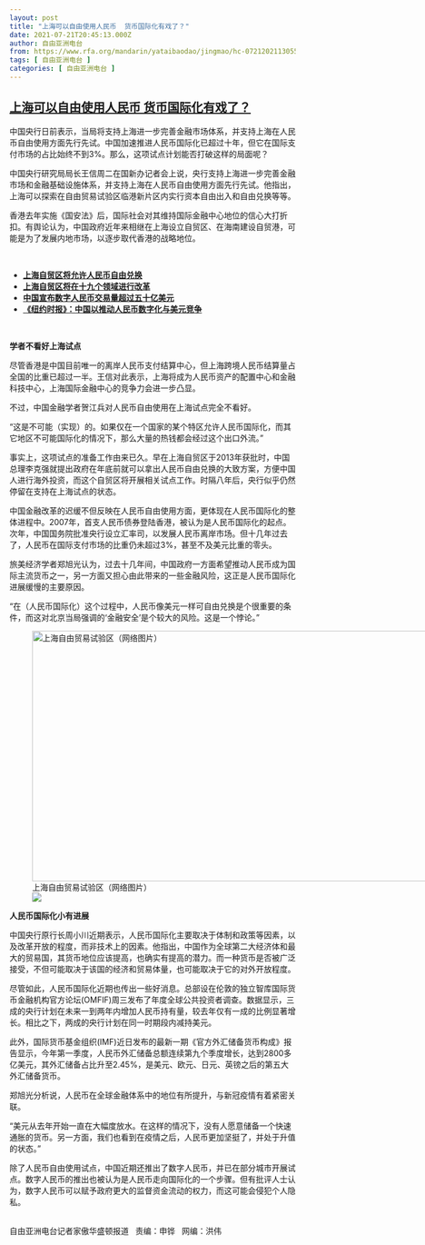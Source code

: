 ```yaml
---
layout: post
title: "上海可以自由使用人民币  货币国际化有戏了？"
date: 2021-07-21T20:45:13.000Z
author: 自由亚洲电台
from: https://www.rfa.org/mandarin/yataibaodao/jingmao/hc-07212021130558.html
tags: [ 自由亚洲电台 ]
categories: [ 自由亚洲电台 ]
---
```

<!--1626900313000-->
[上海可以自由使用人民币  货币国际化有戏了？](https://www.rfa.org/mandarin/yataibaodao/jingmao/hc-07212021130558.html)
------

<div>
<p></p><p>中国央行日前表示，当局将支持上海进一步完善金融市场体系，并支持上海在人民币自由使用方面先行先试。中国加速推进人民币国际化已超过十年，但它在国际支付市场的占比始终不到3%。那么，这项试点计划能否打破这样的局面呢？</p><p>中国央行研究局局长王信周二在国新办记者会上说，央行支持上海进一步完善金融市场和金融基础设施体系，并支持上海在人民币自由使用方面先行先试。他指出，上海可以探索在自由贸易试验区临港新片区内实行资本自由出入和自由兑换等等。</p><p>香港去年实施《国安法》后，国际社会对其维持国际金融中心地位的信心大打折扣。有舆论认为，中国政府近年来相继在上海设立自贸区、在海南建设自贸港，可能是为了发展内地市场，以逐步取代香港的战略地位。</p><p><br/></p><ul><li><a href="https://www.rfa.org/mandarin/yataibaodao/jingmao/yl-09052013152148.html"><strong>上海自贸区将允许人民币自由兑换</strong></a></li><li><strong><a href="https://www.rfa.org/mandarin/Xinwen/12-09052013150808.html">上海自贸区将在十九个领域进行改革</a></strong></li><li><a href="https://www.rfa.org/mandarin/Xinwen/8-07172021155614.html"><strong>中国宣布数字人民币交易量超过五十亿美元</strong></a><strong><a href="https://www.rfa.org/mandarin/Xinwen/8-04062021124005.html"></a></strong></li><li><strong><a href="https://www.rfa.org/mandarin/Xinwen/4-03022021093835.html">《纽约时报》：中国以推动人民币数字化与美元竞争</a></strong></li></ul><p><br/></p><p><strong>学者不看好上海试点</strong></p><p>尽管香港是中国目前唯一的离岸人民币支付结算中心，但上海跨境人民币结算量占全国的比重已超过一半。王信对此表示，上海将成为人民币资产的配置中心和金融科技中心，上海国际金融中心的竞争力会进一步凸显。</p><p>不过，中国金融学者贺江兵对人民币自由使用在上海试点完全不看好。</p><p>“这是不可能（实现）的。如果仅在一个国家的某个特区允许人民币国际化，而其它地区不可能国际化的情况下，那么大量的热钱都会经过这个出口外流。”</p><p>事实上，这项试点的准备工作由来已久。早在上海自贸区于2013年获批时，中国总理李克强就提出政府在年底前就可以拿出人民币自由兑换的大致方案，方便中国人进行海外投资，而这个自贸区将开展相关试点工作。时隔八年后，央行似乎仍然停留在支持在上海试点的状态。</p><p>中国金融改革的迟缓不但反映在人民币自由使用方面，更体现在人民币国际化的整体进程中。2007年，首支人民币债券登陆香港，被认为是人民币国际化的起点。次年，中国国务院批准央行设立汇率司，以发展人民币离岸市场。但十几年过去了，人民币在国际支付市场的比重仍未超过3%，甚至不及美元比重的零头。</p><p>旅美经济学者郑旭光认为，过去十几年间，中国政府一方面希望推动人民币成为国际主流货币之一，另一方面又担心由此带来的一些金融风险，这正是人民币国际化进展缓慢的主要原因。</p><p>“在（人民币国际化）这个过程中，人民币像美元一样可自由兑换是个很重要的条件，而这对北京当局强调的‘金融安全’是个较大的风险。这是一个悖论。”</p><p><figure class="image-richtext image-inline captioned" style="width:800px;"><img alt="上海自由贸易试验区（网络图片）" height="441" src="https://www.rfa.org/mandarin/yataibaodao/jingmao/hc-07212021130558.html/hc0721c.jpg/@@images/8835e7fa-6dde-47d7-9b95-2dc39251aa19.png" title="hc0721c.jpg" width="800"/><figcaption class="image-caption">上海自由贸易试验区（网络图片）</figcaption><small></small><div id="zoomattribute"><a data-caption="上海自由贸易试验区（网络图片）" data-fancybox="" href="https://www.rfa.org/mandarin/yataibaodao/jingmao/hc-07212021130558.html/hc0721c.jpg" id="single_image" title="上海自由贸易试验区（网络图片）"><img src="/++plone++rfa-resources/img/icon-zoom.png"/></a></div></figure></p><p><strong>人民币国际化小有进展</strong></p><p>中国央行原行长周小川近期表示，人民币国际化主要取决于体制和政策等因素，以及改革开放的程度，而非技术上的因素。他指出，中国作为全球第二大经济体和最大的贸易国，其货币地位应该提高，也确实有提高的潜力。而一种货币是否被广泛接受，不但可能取决于该国的经济和贸易体量，也可能取决于它的对外开放程度。</p><p>尽管如此，人民币国际化近期也传出一些好消息。总部设在伦敦的独立智库国际货币金融机构官方论坛(OMFIF)周三发布了年度全球公共投资者调查。数据显示，三成的央行计划在未来一到两年内增加人民币持有量，较去年仅有一成的比例显著增长。相比之下，两成的央行计划在同一时期段内减持美元。</p><p>此外，国际货币基金组织(IMF)近日发布的最新一期《官方外汇储备货币构成》报告显示，今年第一季度，人民币外汇储备总额连续第九个季度增长，达到2800多亿美元，其外汇储备占比升至2.45%，是美元、欧元、日元、英镑之后的第五大外汇储备货币。</p><p>郑旭光分析说，人民币在全球金融体系中的地位有所提升，与新冠疫情有着紧密关联。</p><p>“美元从去年开始一直在大幅度放水。在这样的情况下，没有人愿意储备一个快速通胀的货币。另一方面，我们也看到在疫情之后，人民币更加坚挺了，并处于升值的状态。”</p><p>除了人民币自由使用试点，中国近期还推出了数字人民币，并已在部分城市开展试点。数字人民币的推出也被认为是人民币走向国际化的一个步骤。但有批评人士认为，数字人民币可以赋予政府更大的监督资金流动的权力，而这可能会侵犯个人隐私。</p><p><br/>自由亚洲电台记者家傲华盛顿报道   责编：申铧   网编：洪伟</p>
</div>
